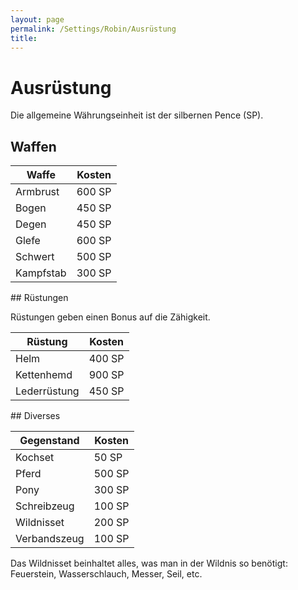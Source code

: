 ```yaml
---
layout: page
permalink: /Settings/Robin/Ausrüstung
title: 
---
```


# Ausrüstung

Die allgemeine Währungseinheit ist der silbernen Pence (SP).

## Waffen

<table>
<thead>
<tr><th>Waffe</th><th>Kosten</th></tr>
</thead>
<tbody>
<tr><td>Armbrust</td><td>600 SP</td></tr>
<tr><td>Bogen</td><td>450 SP</td></tr>
<tr><td>Degen</td><td>450 SP</td></tr>
<tr><td>Glefe</td><td>600 SP</td></tr>
<tr><td>Schwert</td><td>500 SP</td></tr>
<tr><td>Kampfstab</td><td>300 SP</td></tr>
</tbody>
</table>
## Rüstungen

Rüstungen geben einen Bonus auf die Zähigkeit.

<table>
<thead>
<tr><th>Rüstung</th><th>Kosten</th></tr>
</thead>
<tbody>
<tr><td>Helm</td><td>400 SP</td></tr>
<tr><td>Kettenhemd</td><td>900 SP</td></tr>
<tr><td>Lederrüstung</td><td>450 SP</td></tr>
</tbody>
</table>
## Diverses

<table>
<thead>
<tr><th>Gegenstand</th><th>Kosten</th></tr>
</thead>
<tbody>
<tr><td>Kochset</td><td>50 SP</td></tr>
<tr><td>Pferd</td><td>500 SP</td></tr>
<tr><td>Pony</td><td>300 SP</td></tr>
<tr><td>Schreibzeug</td><td>100 SP</td></tr>
<tr><td>Wildnisset</td><td>200 SP</td></tr>
<tr><td>Verbandszeug</td><td>100 SP</td></tr>
</tbody>
</table>
Das Wildnisset beinhaltet alles, was man in der Wildnis so benötigt: Feuerstein, Wasserschlauch, Messer, Seil, etc.


